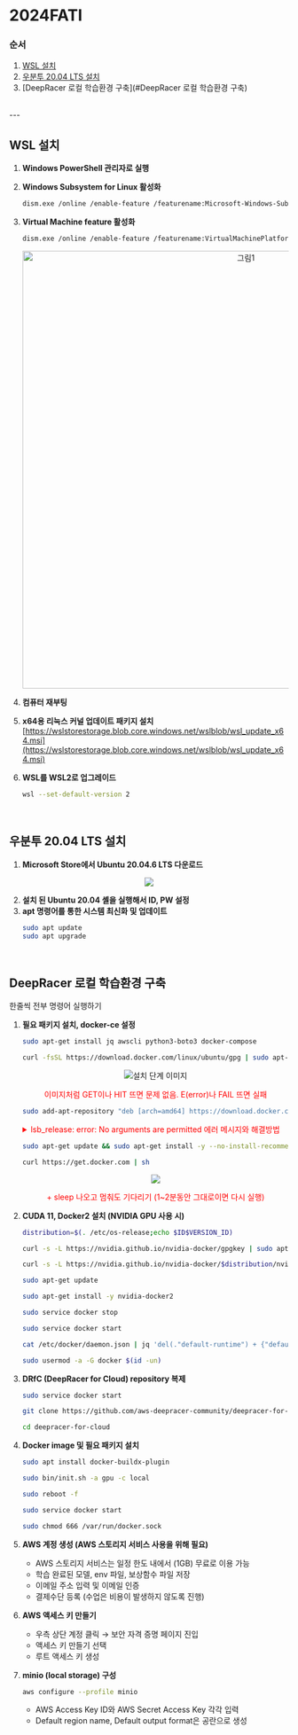# 2024FATI

### 순서
1. [WSL 설치](#wsl-설치)
2. [우분투 20.04 LTS 설치](#우분투-2004-lts-설치)
3. [DeepRacer 로컬 학습환경 구축](#DeepRacer 로컬 학습환경 구축)
<br>
---
<br>

## WSL 설치
1. **Windows PowerShell 관리자로 실행**
2. **Windows Subsystem for Linux 활성화**
    ```sh
    dism.exe /online /enable-feature /featurename:Microsoft-Windows-Subsystem-Linux /all /norestart
    ```
3. **Virtual Machine feature 활성화**
    ```sh
    dism.exe /online /enable-feature /featurename:VirtualMachinePlatform /all /norestart
    ```
    <p align="center">
      <img width="790" alt="그림1" src="https://github.com/user-attachments/assets/001af36f-e848-4087-b074-5ba57c652315">
    </p>

4. **컴퓨터 재부팅**
5. **x64용 리눅스 커널 업데이트 패키지 설치**  
    [https://wslstorestorage.blob.core.windows.net/wslblob/wsl_update_x64.msi](https://wslstorestorage.blob.core.windows.net/wslblob/wsl_update_x64.msi)  
6. **WSL를 WSL2로 업그레이드**  
    ```sh
    wsl --set-default-version 2
    ```
<br>

## 우분투 20.04 LTS 설치
1. **Microsoft Store에서 Ubuntu 20.04.6 LTS 다운로드**
<p align="center">
  <img src="https://github.com/user-attachments/assets/7c9734f5-0afc-4dcd-8bdc-527c8a5f26b2">
</p>

2. **설치 된 Ubuntu 20.04 셸을 실행해서 ID, PW 설정**
3. **apt 명령어를 통한 시스템 최신화 및 업데이트**
    ```sh
    sudo apt update
    sudo apt upgrade
    ```
<br>

## DeepRacer 로컬 학습환경 구축
한줄씩 전부 명령어 실행하기
1. **필요 패키지 설치, docker-ce 설정**
    ```sh
    sudo apt-get install jq awscli python3-boto3 docker-compose
    ```

    ```sh
    curl -fsSL https://download.docker.com/linux/ubuntu/gpg | sudo apt-key add –
    ```
    <p align="center">
      <img src="https://github.com/user-attachments/assets/b02b3631-60e8-4d05-9e4a-6a73ea329fbc" alt="설치 단계 이미지">
    </p>

    <p align="center" style="color:red;">
      이미지처럼 GET이나 HIT 뜨면 문제 없음. E(error)나 FAIL 뜨면 실패
    </p>

    ```sh
    sudo add-apt-repository "deb [arch=amd64] https://download.docker.com/linux/ubuntu $(lsb_release -cs) stable"
    ```
    
    <details>
      <summary style="color:red;">lsb_release: error: No arguments are permitted 에러 메시지와 해결방법</summary>
      <p><strong>에러 메시지:</strong></p>
      <p>lsb_release: error: No arguments are permitted<br>
      E: Malformed entry 50 in list file /etc/apt/sources.list (Component)<br>
      E: The list of sources could not be read.</p>
    
      <p><strong>해결방법 1:</strong></p>
      <p>우분투를 삭제했다가 다시 우분투 설치부터 다시 진행</p>
      <p><strong>해결방법 2:</strong></p>
      <p>sudo vi /etc/apt/sources.list<br>
      :50<br>
      dd<br>
      :wq<br>
      이 과정을 저 에러가 안 뜰 때까지 반복</p>
    </details>
    
    ```sh
    sudo apt-get update && sudo apt-get install -y --no-install-recommends docker-ce docker-ce-cli containerd.io
    ```

    ```sh
    curl https://get.docker.com | sh
    ```
    <p align="center">
      <img src="https://github.com/user-attachments/assets/ab722f3d-66de-4488-b064-af25f522c54e">
    </p>
    
    <p align="center" style="color:red;">
      + sleep 나오고 멈춰도 기다리기 (1~2분동안 그대로이면 다시 실행)
    </p>

2. **CUDA 11, Docker2 설치 (NVIDIA GPU 사용 시)**
    ```sh
    distribution=$(. /etc/os-release;echo $ID$VERSION_ID)
    ```

    ```sh
    curl -s -L https://nvidia.github.io/nvidia-docker/gpgkey | sudo apt-key add –
    ```

    ```sh
    curl -s -L https://nvidia.github.io/nvidia-docker/$distribution/nvidia-docker.list | sudo tee /etc/apt/sources.list.d/nvidia-docker.list
    ```

    ```sh
    sudo apt-get update
    ```

    ```sh
    sudo apt-get install -y nvidia-docker2
    ```

    ```sh
    sudo service docker stop
    ```

    ```sh
    sudo service docker start
    ```

    ```sh
    cat /etc/docker/daemon.json | jq 'del(."default-runtime") + {"default-runtime": "nvidia"}' | sudo tee /etc/docker/daemon.json
    ```

    ```sh
    sudo usermod -a -G docker $(id -un)
    ```

3. **DRfC (DeepRacer for Cloud) repository 복제**
    ```sh
    sudo service docker start
    ```

    ```sh
    git clone https://github.com/aws-deepracer-community/deepracer-for-cloud
    ```

    ```sh
    cd deepracer-for-cloud
    ```

4. **Docker image 및 필요 패키지 설치**
    ```sh
    sudo apt install docker-buildx-plugin
    ```

    ```sh
    sudo bin/init.sh -a gpu -c local
    ```

    ```sh
    sudo reboot -f
    ```

    ```sh
    sudo service docker start
    ```

    ```sh
    sudo chmod 666 /var/run/docker.sock
    ```

5. **AWS 계정 생성 (AWS 스토리지 서비스 사용을 위해 필요)**
    - AWS 스토리지 서비스는 일정 한도 내에서 (1GB) 무료로 이용 가능
    - 학습 완료된 모델, env 파일, 보상함수 파일 저장
    - 이메일 주소 입력 및 이메일 인증
    - 결제수단 등록 (수업은 비용이 발생하지 않도록 진행)

6. **AWS 액세스 키 만들기**
    - 우측 상단 계정 클릭 → 보안 자격 증명 페이지 진입
    - 액세스 키 만들기 선택
    - 루트 액세스 키 생성

7. **minio (local storage) 구성**
    ```sh
    aws configure --profile minio
    ```

    - AWS Access Key ID와 AWS Secret Access Key 각각 입력
    - Default region name, Default output format은 공란으로 생성

